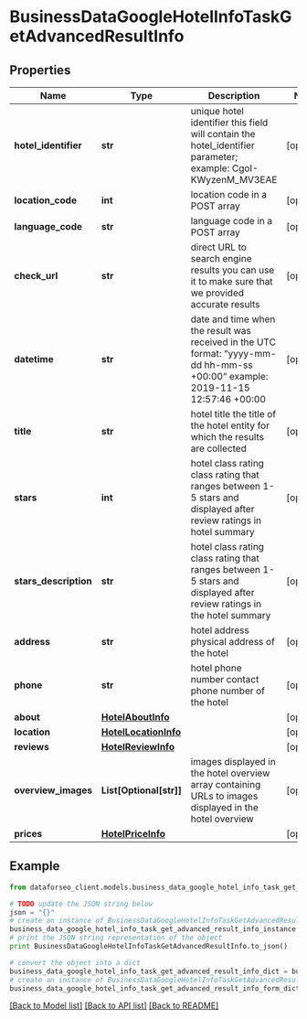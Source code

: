# BusinessDataGoogleHotelInfoTaskGetAdvancedResultInfo


## Properties

Name | Type | Description | Notes
------------ | ------------- | ------------- | -------------
**hotel_identifier** | **str** | unique hotel identifier this field will contain the hotel_identifier parameter; example: CgoI-KWyzenM_MV3EAE | [optional] 
**location_code** | **int** | location code in a POST array | [optional] 
**language_code** | **str** | language code in a POST array | [optional] 
**check_url** | **str** | direct URL to search engine results you can use it to make sure that we provided accurate results | [optional] 
**datetime** | **str** | date and time when the result was received in the UTC format: “yyyy-mm-dd hh-mm-ss +00:00” example: 2019-11-15 12:57:46 +00:00 | [optional] 
**title** | **str** | hotel title the title of the hotel entity for which the results are collected | [optional] 
**stars** | **int** | hotel class rating class rating that ranges between 1-5 stars and displayed after review ratings in hotel summary | [optional] 
**stars_description** | **str** | hotel class rating class rating that ranges between 1-5 stars and displayed after review ratings in the hotel summary | [optional] 
**address** | **str** | hotel address physical address of the hotel | [optional] 
**phone** | **str** | hotel phone number contact phone number of the hotel | [optional] 
**about** | [**HotelAboutInfo**](HotelAboutInfo.md) |  | [optional] 
**location** | [**HotelLocationInfo**](HotelLocationInfo.md) |  | [optional] 
**reviews** | [**HotelReviewInfo**](HotelReviewInfo.md) |  | [optional] 
**overview_images** | **List[Optional[str]]** | images displayed in the hotel overview array containing URLs to images displayed in the hotel overview | [optional] 
**prices** | [**HotelPriceInfo**](HotelPriceInfo.md) |  | [optional] 

## Example

```python
from dataforseo_client.models.business_data_google_hotel_info_task_get_advanced_result_info import BusinessDataGoogleHotelInfoTaskGetAdvancedResultInfo

# TODO update the JSON string below
json = "{}"
# create an instance of BusinessDataGoogleHotelInfoTaskGetAdvancedResultInfo from a JSON string
business_data_google_hotel_info_task_get_advanced_result_info_instance = BusinessDataGoogleHotelInfoTaskGetAdvancedResultInfo.from_json(json)
# print the JSON string representation of the object
print BusinessDataGoogleHotelInfoTaskGetAdvancedResultInfo.to_json()

# convert the object into a dict
business_data_google_hotel_info_task_get_advanced_result_info_dict = business_data_google_hotel_info_task_get_advanced_result_info_instance.to_dict()
# create an instance of BusinessDataGoogleHotelInfoTaskGetAdvancedResultInfo from a dict
business_data_google_hotel_info_task_get_advanced_result_info_form_dict = business_data_google_hotel_info_task_get_advanced_result_info.from_dict(business_data_google_hotel_info_task_get_advanced_result_info_dict)
```
[[Back to Model list]](../README.md#documentation-for-models) [[Back to API list]](../README.md#documentation-for-api-endpoints) [[Back to README]](../README.md)



